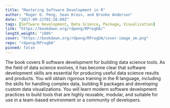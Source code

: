 ```yaml
---
title: "Mastering Software Development in R"
author: "Roger D. Peng, Sean Kross, and Brooke Anderson"
date: "2017-09-21T01:26:09Z"
tags: [Software Development, Data Science, Package, Visualization]
link: "https://bookdown.org/rdpeng/RProgDA/"
length_weight: "100%"
cover: "https://bookdown.org/rdpeng/RProgDA/cover-image_sm.png"
repo: "rdpeng/RProgDA"
pinned: false
---
```


The book covers R software development for building data science tools. As the field of data science evolves, it has become clear that software development skills are essential for producing useful data science results and products. You will obtain rigorous training in the R language, including the skills for handling complex data, building R packages and developing custom data visualizations. You will learn modern software development practices to build tools that are highly reusable, modular, and suitable for use in a team-based environment or a community of developers.
